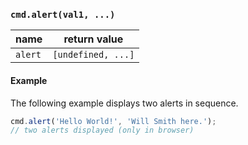 ### `cmd.alert(val1, ...)`

| name     | return value        |
|----------|---------------------|
| `alert`  | `[undefined, ...]`  |

#### Example

The following example displays two alerts in sequence.

```js
cmd.alert('Hello World!', 'Will Smith here.');
// two alerts displayed (only in browser)
```
